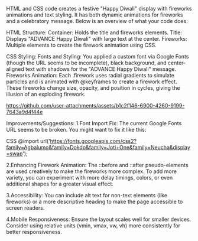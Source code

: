 HTML and CSS code creates a festive "Happy Diwali" display with fireworks animations and text styling. It has both dynamic animations for fireworks and a celebratory message. Below is an overview of what your code does:

HTML Structure:
Container: Holds the title and fireworks elements.
Title: Displays "ADVANCE Happy Diwali" with large text at the center.
Fireworks: Multiple elements to create the firework animation using CSS.

CSS Styling:
Fonts and Styling: You applied a custom font via Google Fonts (though the URL seems to be incomplete), black background, and center-aligned text with shadows for the "ADVANCE Happy Diwali" message.
Fireworks Animation: Each .firework uses radial gradients to simulate particles and is animated with @keyframes to create a firework effect. These fireworks change size, opacity, and position in cycles, giving the illusion of an exploding firework.


https://github.com/user-attachments/assets/b1c2f146-6900-4260-9199-7643a9d4f44e


Improvements/Suggestions:
1.Font Import Fix: The current Google Fonts URL seems to be broken. You might want to fix it like this:

CSS
@import url('https://fonts.googleapis.com/css2?family=Agbalumo&family=Dokdo&family=Joti+One&family=Neucha&display=swap');

2.Enhancing Firework Animation: The ::before and ::after pseudo-elements are used creatively to make the fireworks more complex. To add more variety, you can experiment with more delay timings, colors, or even additional shapes for a greater visual effect.

3.Accessibility: You can include alt text for non-text elements (like fireworks) or a more descriptive heading to make the page accessible to screen readers.

4.Mobile Responsiveness: Ensure the layout scales well for smaller devices. Consider using relative units (vmin, vmax, vw, vh) more consistently for better responsiveness.


